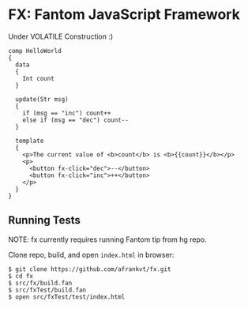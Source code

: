 # FX: Fantom JavaScript Framework

Under VOLATILE Construction :)

```fantom
comp HelloWorld
{
  data
  {
    Int count
  }

  update(Str msg)
  {
    if (msg == "inc") count++
    else if (msg == "dec") count--
  }

  template
  {
    <p>The current value of <b>count</b> is <b>{{count}}</b></p>
    <p>
      <button fx-click="dec">--</button>
      <button fx-click="inc">++</button>
    </p>
  }
}
```

## Running Tests

NOTE: fx currently requires running Fantom tip from hg repo.

Clone repo, build, and open `index.html` in browser:

    $ git clone https://github.com/afrankvt/fx.git
    $ cd fx
    $ src/fx/build.fan
    $ src/fxTest/build.fan
    $ open src/fxTest/test/index.html
